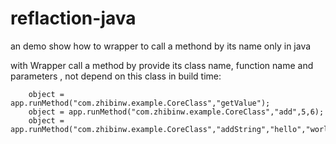 # reflaction-java
an demo show how to wrapper to call a methond by its name only in java

with Wrapper call a method by provide its class name, function name and parameters , not depend on this class in build time: 

        object = app.runMethod("com.zhibinw.example.CoreClass","getValue");
        object = app.runMethod("com.zhibinw.example.CoreClass","add",5,6);
        object = app.runMethod("com.zhibinw.example.CoreClass","addString","hello","world");
